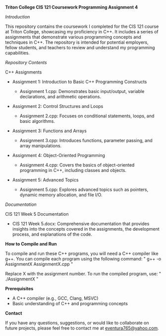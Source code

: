 **Triton College CIS 121 Coursework Programming Assignment 4**

*Introduction*

This repository contains the coursework I completed for the CIS 121 course at Triton College, showcasing my proficiency in C++. It includes a series of assignments that demonstrate various programming concepts and techniques in C++. The repository is intended for potential employers, fellow students, and teachers to review and understand my programming capabilities.

*Repository Contents*

C++ Assignments
- Assignment 1: Introduction to Basic C++ Programming Constructs
  - Assignment 1.cpp: Demonstrates basic input/output, variable declarations, and arithmetic operations.

- Assignment 2: Control Structures and Loops
  - Assignment 2.cpp: Focuses on conditional statements, loops, and basic algorithms.

- Assignment 3: Functions and Arrays
  - Assignment 3.cpp: Introduces functions, parameter passing, and array manipulations.

- Assignment 4: Object-Oriented Programming
  - Assignment 4.cpp: Covers the basics of object-oriented programming in C++, including classes and objects.

- Assignment 5: Advanced Topics
  - Assignment 5.cpp: Explores advanced topics such as pointers, dynamic memory allocation, and file I/O.

*Documentation*

CIS 121 Week 5 Documentation
- CIS 121 Week 5.docx: Comprehensive documentation that provides insights into the concepts covered in the assignments, the development process, and explanations of the code.

**How to Compile and Run**

To compile and run these C++ programs, you will need a C++ compiler like g++. You can compile each program using the following command:
" g++ -o AssignmentX AssignmentX.cpp "

Replace X with the assignment number. To run the compiled program, use:
" ./AssignmentX "

**Prerequisites**

- A C++ compiler (e.g., GCC, Clang, MSVC)
- Basic understanding of C++ and programming concepts

**Contact**

If you have any questions, suggestions, or would like to collaborate on future projects, please feel free to contact me at eventura765@yahoo.com.


